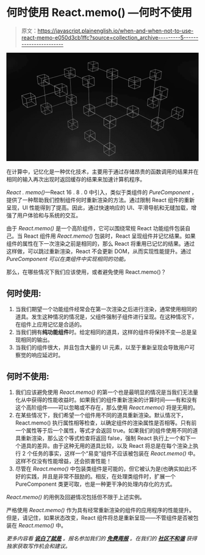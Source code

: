 # 何时使用 React.memo() —何时不使用

> 原文：<https://javascript.plainenglish.io/when-and-when-not-to-use-react-memo-e050d3cb1ffc?source=collection_archive---------5----------------------->

![](img/db4a902b8d1ad6452b1e7a5b2ec5953c.png)

在计算中，记忆化是一种优化技术，主要用于通过存储昂贵的函数调用的结果并在相同的输入再次出现时返回缓存的结果来加速计算机程序。

*React . memo()*—React 16 . 8 . 0 中引入，类似于类组件的 *PureComponent* ，提供了一种帮助我们控制组件何时重新渲染的方法。通过限制 React 组件的重新呈现，UI 性能得到了提高。因此，通过快速响应的 UI、平滑导航和无缝加载，增强了用户体验和与系统的交互。

由于 *React.memo()* 是一个高阶组件，它可以围绕常规 React 功能组件包装自己。当 React 组件用 *React.memo()* 包装时，React 呈现组件并记忆结果。如果组件的属性在下一次渲染之前是相同的，那么 React 将重用已记忆的结果。通过这样做，可以跳过重新渲染，React 不会更新 DOM，从而实现性能提升。通过 *PureComponent 可以在类组件中实现相同的功能。*

那么，在哪些情况下我们应该使用，或者避免使用 React.memo()？

## 何时使用:

1.  当我们期望一个功能组件经常会在第一次渲染之后进行渲染，通常使用相同的道具。发生这种情况的情况是，父组件强制子组件进行呈现。在这种情况下，在组件上应用记忆是合适的。
2.  当我们拥有**纯功能组件**时。给定相同的道具，这样的组件将保持不变—总是呈现相同的输出。
3.  当我们的组件很大，并且包含大量的 UI 元素，以至于重新呈现会导致用户可察觉的响应延迟时。

## 何时不使用:

1.  我们应该避免使用 *React.memo()* 的第一个也是最明显的情况是当我们无法量化从中获得的性能收益时。如果我们的组件重新渲染的计算时间——有和没有这个高阶组件——可以忽略或不存在，那么使用 *React.memo()* 将是无用的。
2.  在某些情况下，我们希望一个组件用不同的道具重新渲染。默认情况下，React.memo() 执行属性相等检查，以确定组件的渲染属性是否相等。只有前一个属性等于后一个属性，等式才会返回 true。如果我们的组件使用不同的道具重新渲染，那么这个等式检查将返回 false，强制 React 执行上一个和下一个道具的差异。由于这种无用的道具比较，以及 React 将总是在每个渲染上执行 2 个任务的事实，这样一个“易变”组件不应该被包装在 *React.memo()* 中。这样不仅没有性能增益，还会损害性能！
3.  尽管在 *React.memo()* 中包装类组件是可能的，但它被认为是(也确实如此)不好的实践，并且是非常不鼓励的。相反，在处理类组件时，扩展一个 PureComponent 类更可取，也是一种更干净的处理内存化的方式。

*React.memo()* 的用例及回避情况包括但不限于上述实例。

严格使用 *React.memo()* 作为具有经常重新渲染的组件的应用程序的性能提升。但是，请记住，如果状态改变，React 组件将总是重新呈现——不管组件是否被包装在 *React.memo()* 中。

*更多内容看* [***说白了就是***](http://plainenglish.io/) *。报名参加我们的* [***免费周报***](http://newsletter.plainenglish.io/) *。在我们的* [***社区不和谐***](https://discord.gg/GtDtUAvyhW) *获得独家获取写作机会和建议。*